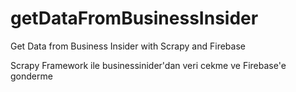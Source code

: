 # getDataFromBusinessInsider
Get Data from Business Insider with Scrapy and Firebase

Scrapy Framework ile businessinider'dan veri cekme ve Firebase'e gonderme

